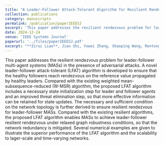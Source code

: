 ```yaml
---
title: "A Leader-Follower Attack-Tolerant Algorithm for Resilient Rendezvous with Reduced Network Redundancy"
collection: publications
category: manuscripts
permalink: /publication/paperIEEESJ
excerpt: 'This paper addresses the resilient rendezvous problem for leader-follower multi-agent systems (MASs) in the presence of adversarial attacks.'
date: 2024-12-24
venue: 'IEEE Systems Journal'
paperurl: '../files/paperIEEESJ.pdf'
excerpt: "**Zirui Liao**, Jian Shi, Yuwei Zhang, Shaoping Wang, Rentong Chen, and Zhiyong Sun. <br/><img src='/images/figureGNC.png' width='90%'>"
---
```


This paper addresses the resilient rendezvous problem for leader-follower multi-agent systems (MASs) in the presence of adversarial attacks. A novel leader-follower attack-tolerant (LFAT) algorithm is developed to ensure that the healthy followers reach rendezvous on the reference value propagated by healthy leaders. Compared with the existing weighted mean-subsequence-reduced (W-MSR) algorithm, the proposed LFAT algorithm includes a necessary state initialization step for leader and follower agents and an improved threat elimination step, so that more effective information can be retained for state updates. The necessary and sufficient condition on the network topology is further derived to ensure resilient rendezvous for leader-follower MASs. Compared with the existing resilient algorithms, the proposed LFAT algorithm enables MASs to achieve leader-follower resilient rendezvous under relaxed graph robustness conditions, so that the network redundancy is mitigated. Several numerical examples are given to illustrate the superior performance of the LFAT algorithm and the scalability to lager-scale and time-varying networks.
